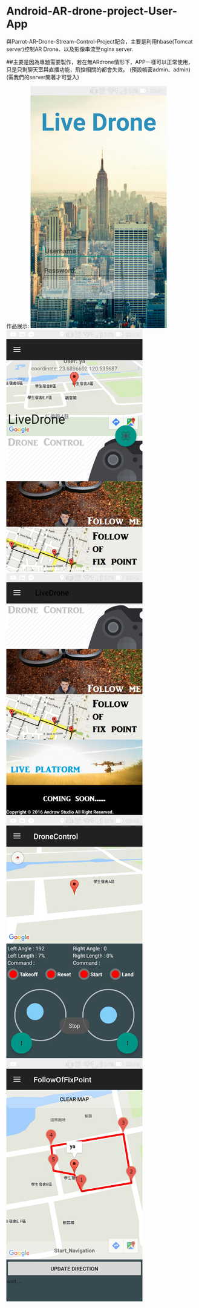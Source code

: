 # Android-AR-drone-project-User-App
與Parrot-AR-Drone-Stream-Control-Project配合，主要是利用hbase(Tomcat server)控制AR Drone、以及影像串流至nginx server.

##主要是因為專題需要製作，若在無ARdrone情形下，APP一樣可以正常使用，只是只剩聊天室與直播功能，飛控相關的都會失效。
(預設帳密admin、admin)(需我們的server開著才可登入)

作品展示:
<img src="/Screenshot_2016-10-27-23-41-29.jpg" width = "360" hight="640" />
<img src="/Screenshot_2016-10-27-23-42-07.jpg" width = "360" hight="640" />
<img src="/Screenshot_2016-10-27-23-42-13.jpg" width = "360" hight="640" />
<img src="/Screenshot_2016-10-27-23-42-32.jpg" width = "360" hight="640" />
<img src="/Screenshot_2016-10-27-23-45-09.jpg" width = "360" hight="640" />
